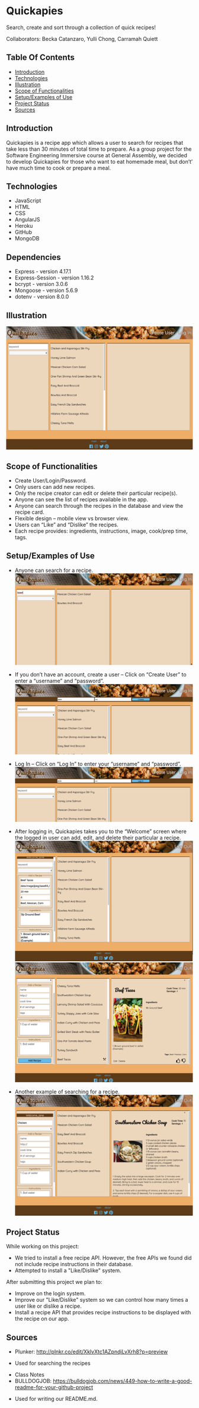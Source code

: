 # Quickapies
Search, create and sort through a collection of quick recipes!

Collaborators: Becka Catanzaro, Yulli Chong, Carramah Quiett


## Table Of Contents
* [Introduction](#introduction)
* [Technologies](#dependencies)
* [Illustration](#illustration)
* [Scope of Functionalities](#scope-of-functionalities)
* [Setup/Examples of Use](#setup/examples-of-use)
* [Project Status](#project-status)
* [Sources](#sources)


## Introduction
Quickapies is a recipe app which allows a user to search for recipes that take less than 30 minutes of total time to prepare.  As a group project for the Software Engineering Immersive course at General Assembly, we decided to develop Quickapies for those who want to eat homemade meal, but don’t’ have much time to cook or prepare a meal.

## Technologies
* JavaScript
* HTML
* CSS
* AngularJS
* Heroku
* GitHub
* MongoDB

## Dependencies
* Express - version 4.17.1
* Express-Session - version 1.16.2
* bcrypt - version 3.0.6
* Mongoose - version 5.6.9
* dotenv - version 8.0.0


## Illustration
![Example quickapies_app](./public/images/readme/quickapies_app.png)

## Scope of Functionalities
* Create User/Login/Password.
* Only users can add new recipes.
* Only the recipe creator can edit or delete their particular recipe(s).
* Anyone can see the list of recipes available in the app.
* Anyone can search through the recipes in the database and view the recipe card.
* Flexible design – mobile view vs browser view.
* Users can “Like” and “Dislike” the recipes.
* Each recipe provides: ingredients, instructions, image, cook/prep time, tags.


## Setup/Examples of Use
* Anyone can search for a recipe.
![Example add_search](./public/images/readme/anyone_search.png)

* If you don’t have an account, create a user – Click on “Create User” to enter a “username” and “password”.
![Example create_user](./public/images/readme/create_user.png)

* Log In – Click on “Log In” to enter your “username” and “password”.
![Example user_login](./public/images/readme/user_login.png)

* After logging in, Quickapies takes you to the “Welcome” screen where the logged in user can add, edit, and delete their particular a recipe.
![Example logged_in](./public/images/readme/adding_recipe.png)
![Example add_recipe](./public/images/readme/recipe_added.png)

* Another example of searching for a recipe.
![Example login_search](./public/images/readme/loggedin_search.png)

## Project Status
While working on this project:
* We tried to install a free recipe API. However, the free APIs we found did not include recipe instructions in their database.
* Attempted to install a "Like/Dislike" system.

After submitting this project we plan to:
* Improve on the login system.
* Improve our "Like/Dislike" system so we can control how many times a user like or dislike a recipe.
* Install a recipe API that provides recipe instructions to be displayed with the recipe on our app.

## Sources
* Plunker: http://plnkr.co/edit/XklvXtc1AZpndjLvXrh8?p=preview
- Used for searching the recipes
* Class Notes
* BULLDOGJOB: https://bulldogjob.com/news/449-how-to-write-a-good-readme-for-your-github-project
- Used for writing our README.md. 
